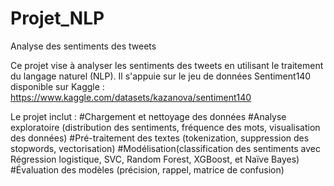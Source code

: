 # Projet_NLP
Analyse des sentiments des tweets

Ce projet vise à analyser les sentiments des tweets en utilisant le traitement du langage naturel (NLP). Il s'appuie sur le jeu de données Sentiment140 disponible sur Kaggle :
https://www.kaggle.com/datasets/kazanova/sentiment140

Le projet inclut :
#Chargement et nettoyage des données
#Analyse exploratoire (distribution des sentiments, fréquence des mots, visualisation des données)
#Pré-traitement des textes (tokenization, suppression des stopwords, vectorisation)
#Modélisation(classification des sentiments avec Régression logistique, SVC, Random Forest, XGBoost, et Naïve Bayes)
#Évaluation des modèles (précision, rappel, matrice de confusion)
